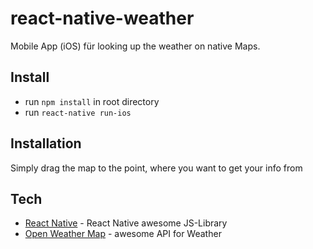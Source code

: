# react-native-weather

Mobile App (iOS) für looking up the weather on native Maps.

## Install
- run `npm install` in root directory
- run `react-native run-ios`

## Installation

Simply drag the map to the point, where you want to get your info from
## Tech

* [React Native](https://facebook.github.io/react-native/) - React Native awesome JS-Library
* [Open Weather Map](http://openweathermap.org) - awesome API for Weather